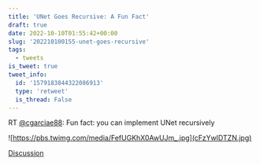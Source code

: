 ```yaml
---
title: 'UNet Goes Recursive: A Fun Fact'
draft: true
date: 2022-10-10T01:55:42+00:00
slug: '202210100155-unet-goes-recursive'
tags:
  - tweets
is_tweet: true
tweet_info:
  id: '1579183844322086913'
  type: 'retweet'
  is_thread: False
---
```




RT [@cgarciae88](https://x.com/cgarciae88): Fun fact: you can implement UNet recursively 

![https://pbs.twimg.com/media/FefUGKhX0AwUJm_.jpg](cFzYwIDTZN.jpg)

[Discussion](https://x.com/sytelus/status/1579183844322086913)
